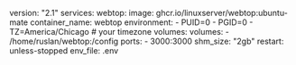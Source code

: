 version: "2.1"
services: 
  webtop:
    image: ghcr.io/linuxserver/webtop:ubuntu-mate 
    container_name: webtop
    environment:
      - PUID=0
      - PGID=0
      - TZ=America/Chicago # your timezone volumes:
    volumes:
      - /home/ruslan/webtop:/config
    ports:
      - 3000:3000
    shm_size: "2gb"
    restart: unless-stopped 
    env_file:
      .env
